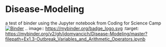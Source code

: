 # Disease-Modeling
a test of binder using the Jupyter notebook from Coding for Science Camp
[![Binder](https://mybinder.org/badge_logo.svg)](https://mybinder.org/v2/gh/jdomyancich/Disease-Modeling/master?filepath=Ex1.3-Outbreak_Variables_and_Arithmetic_Operators.ipynb)
.. image:: https://mybinder.org/badge_logo.svg
 :target: https://mybinder.org/v2/gh/jdomyancich/Disease-Modeling/master?filepath=Ex1.3-Outbreak_Variables_and_Arithmetic_Operators.ipynb
 
